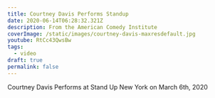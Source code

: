 ```yaml
---
title: Courtney Davis Performs Standup
date: 2020-06-14T06:28:32.321Z
description: From the American Comedy Institute
coverImage: /static/images/courtney-davis-maxresdefault.jpg
youtube: RtCc43QwsBw
tags:
  - video
draft: true
permalink: false  
---
```

 Courtney Davis Performs at Stand Up New York on March 6th, 2020
